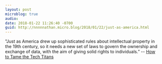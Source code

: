 ```yaml
---
layout: post
microblog: true
audio: 
date: 2018-01-22 11:26:40 -0700
guid: http://nnnnnathan.micro.blog/2018/01/22/just-as-america.html
---
```

"Just as America drew up sophisticated rules about intellectual property in the 19th century, so it needs a new set of laws to govern the ownership and exchange of data, with the aim of giving solid rights to individuals.” -- [How to Tame the Tech Titans](https://www.economist.com/news/leaders/21735021-dominance-google-facebook-and-amazon-bad-consumers-and-competition-how-tame)
